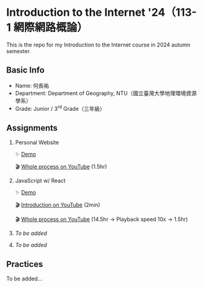 # Introduction to the Internet '24（113-1 網際網路概論）

This is the repo for my Introduction to the Internet course in 2024 autumn semester.

## Basic Info

* Name: 何長祐
* Department: Department of Geography, NTU（國立臺灣大學地理環境資源學系）
* Grade: Junior / 3<sup>rd</sup> Grade（三年級）

## Assignments

1. Personal Website

   ✨ [Demo](https://taipeinative.github.io/internet-introduction/Assignment%201/)

   🎬 [Whole process on YouTube](https://youtu.be/F8NFPsxWYSc) (1.5hr)
2. JavaScript w/ React

   ✨ [Demo](https://taipeinative.github.io/internet-introduction/assignment-2/build/)

   🎬 [Introduction on YouTube](https://youtu.be/qZPD1WUdcPE) (2min)

   🎬 [Whole process on YouTube](https://youtu.be/nZSAhbRDums) (14.5hr -> Playback speed 10x -> 1.5hr)
3. *To be added*
4. *To be added*

## Practices

To be added...
